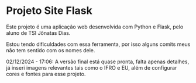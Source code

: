 # Projeto Site Flask

Este projeto é uma aplicação web desenvolvida com Python e Flask, pelo aluno de TSI Jônatas Dias.

Estou tendo dificuldades com essa ferramenta, por isso alguns comits meus não tem sentido com os nomes dele.

02/12/2024 - 17:06: A versão final está quase pronta, falta apenas detalhes, já inseri imagens relevantes tais como o IFRO e EU, além de configurar cores e fontes para esse projeto.
